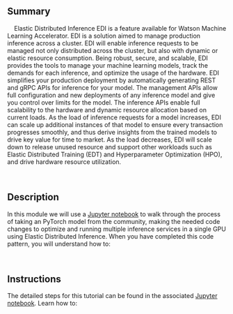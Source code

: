 
## Summary
&nbsp;
&nbsp;
Elastic Distributed Inference EDI is a feature available for Watson Machine Learning Accelerator.  EDI is a solution aimed to manage production inference across a cluster.  EDI will enable inference requests to be managed not only distributed across the cluster, but also with dynamic or elastic resource consumption.  Being robust, secure, and scalable, EDI provides the tools to manage your machine learning models, track the demands for each inference, and optimize the usage of the hardware.  EDI simplifies your production deployment by automatically generating REST and gRPC APIs for inference for your model. The management APIs allow full configuration and new deployments of any inference model and give you control over limits for the model.  The inference APIs enable full scalability to the hardware and dynamic resource allocation based on current loads.  As the load of inference requests for a model increases, EDI can scale up additional instances of that model to ensure every transaction progresses smoothly, and thus derive insights from the trained models to drive key value for time to market.  As the load decreases, EDI will scale down to release unused resource and support other workloads such as Elastic Distributed Training (EDT) and Hyperparameter Optimization (HPO), and drive hardware resource utilization.


&nbsp;
&nbsp;



## Description
In this module we will use a [Jupyter notebook](https://github.com/IBM/wmla-assets/blob/master/WMLA-learning-journey/elastic-distributed-training-module/elastic_distributed_training_demonstration.ipynb) to walk through the process of taking an PyTorch model from the community,  making the needed code changes to optimize and running multiple inference services in a single GPU using Elastic Distributed Inference.     When you have completed this code pattern, you will understand how to:


&nbsp;
&nbsp;



## Instructions

The detailed steps for this tutorial can be found in the associated [Jupyter notebook](https://github.com/IBM/wmla-assets/blob/master/WMLA-learning-journey/elastic-distributed-training-module/elastic_distributed_training_demonstration.ipynb).  Learn how to:


